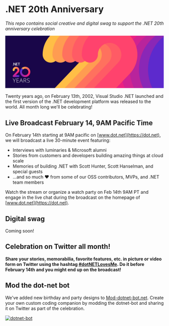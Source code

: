 # .NET 20th Anniversary
*This repo contains social creative and digital swag to support the .NET 20th anniversary celebration*

[![.NET 20 Years](Creative/Email/EmailBanner-Opt-1.png)](https://dot.net)

Twenty years ago, on February 13th, 2002, Visual Studio .NET launched and the first version of the .NET development platform was released to the world. All month long we'll be celebrating!

## Live Broadcast February 14, 9AM Pacific Time
On February 14th starting at 9AM pacific on [www.dot.net](https://dot.net), we will broadcast a live 30-minute event featuring:

- Interviews with luminaries & Microsoft alumni
- Stories from customers and developers building amazing things at cloud scale
- Memories of building .NET with Scott Hunter, Scott Hanselman, and special guests
- …and so much ❤ from some of our OSS contributors, MVPs, and .NET team members 

Watch the stream or organize a watch party on Feb 14th 9AM PT and engage in the live chat during the broadcast on the homepage of [www.dot.net](https://dot.net). 

## Digital swag
Coming soon!

## Celebration on Twitter all month!
**Share your stories, memorabilia, favorite features, etc. in picture or video form on Twitter using the hashtag [#dotNETLovesMe](https://twitter.com/hashtag/dotnetlovesme). Do it before February 14th and you might end up on the broadcast!**

## Mod the dot-net bot
We've added new birthday and party designs to [Mod-dotnet-bot.net](https://mod-dotnet-bot.net/). Create your own custom coding companion by modding the dotnet-bot and sharing it on Twitter as part of the celebration.

[![dotnet-bot](https://mod-dotnet-bot.net/assets/images/gallery/anniversary-2.png)](https://mod-dotnet-bot.net/)